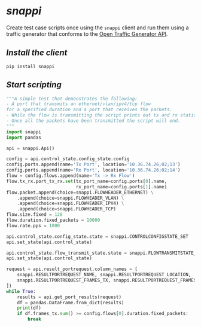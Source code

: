 # ***snappi***
Create test case scripts once using the `snappi` client and run them using a 
traffic generator that conforms to the [Open Traffic Generator API](https://github.com/open-traffic-generator/models/releases).

## *Install the client*
```
pip install snappi
```

## *Start scripting*
```python
"""A simple test that demonstrates the following:
- A port that transmits an ethernet/vlan/ipv4/tcp flow 
for a specified duration and a port that receives the packets.
- While the flow is transmitting the script prints out tx and rx statistics.
- Once all the packets have been transmitted the script will end. 
"""
import snappi
import pandas

api = snappi.Api()

config = api.control_state.config_state.config
config.ports.append(name='Tx Port', location='10.36.74.26;02;13')
config.ports.append(name='Rx Port', location='10.36.74.26;02;14')
flow = config.flows.append(name='Tx -> Rx Flow')
flow.tx_rx.port_tx_rx.set(tx_port_name=config.ports[0].name,
                          rx_port_name=config.ports[1].name)
flow.packet.append(choice=snappi.FLOWHEADER_ETHERNET) \
    .append(choice=snappi.FLOWHEADER_VLAN) \
    .append(choice=snappi.FLOWHEADER_IPV4) \
    .append(choice=snappi.FLOWHEADER_TCP)
flow.size.fixed = 128
flow.duration.fixed_packets = 10000
flow.rate.pps = 1000

api.control_state.config_state.state = snappi.CONTROLCONFIGSTATE_SET
api.set_state(api.control_state)

api.control_state.flow_transmit_state.state = snappi.FLOWTRANSMITSTATE_START
api.set_state(api.control_state)

request = api.result_portrequest.column_names = [
    snappi.RESULTPORTREQUEST_NAME, snappi.RESULTPORTREQUEST_LOCATION,
    snappi.RESULTPORTREQUEST_FRAMES_TX, snappi.RESULTPORTREQUEST_FRAMES_RX
])
while True:
    results = api.get_port_results(request)
    df = pandas.DataFrame.from_dict(results)
    print(df)
    if df.frames_tx.sum() >= config.flows[0].duration.fixed_packets:
        break
```